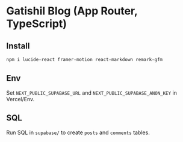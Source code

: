 # Gatishil Blog (App Router, TypeScript)

## Install
```bash
npm i lucide-react framer-motion react-markdown remark-gfm
```

## Env
Set `NEXT_PUBLIC_SUPABASE_URL` and `NEXT_PUBLIC_SUPABASE_ANON_KEY` in Vercel/Env.

## SQL
Run SQL in `supabase/` to create `posts` and `comments` tables.
